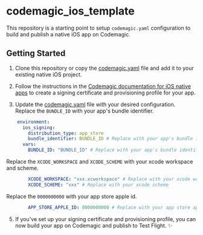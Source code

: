 # codemagic_ios_template

This repository is a starting point to setup `codemagic.yaml` configuration to build and publish a native iOS app on Codemagic.

## Getting Started

1.  Clone this repository or copy the [codemagic.yaml](./codemagic.yaml) file and add it to your existing native iOS project.

2. Follow the instructions in the [Codemagic documentation for iOS native apps](https://docs.codemagic.io/yaml-quick-start/building-a-native-ios-app/) to create a signing certificate and provisioning profile for your app.

4.  Update the [codemagic.yaml](./codemagic.yaml) file with your desired configuration.
Replace the `BUNDLE_ID` with your app's bundle identifier.
```yaml
    environment:
      ios_signing:
        distribution_type: app_store
        bundle_identifier: BUNDLE_ID # Replace with your app's bundle identifier
      vars:
        BUNDLE_ID: "BUNDLE_ID" # Replace with your app's bundle identifier
```

Replace the `XCODE_WORKSPACE` and `XCODE_SCHEME` with your xcode workspace and scheme.
```yaml
        XCODE_WORKSPACE: "xxx.xcworkspace" # Replace with your xcode workspace
        XCODE_SCHEME: "xxx" # Replace with your xcode scheme
```

Replace the `0000000000` with your app store apple id.
```yaml
        APP_STORE_APPLE_ID: 0000000000 # Replace with your app store apple id
```

5. If you've set up your signing certificate and provisioning profile, you can now build your app on Codemagic and publish to Test Flight. ✨
